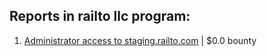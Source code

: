 ## Reports in railto llc program:
1. [Administrator access to staging.railto.com](https://hackerone.com/reports/686015) | $0.0 bounty